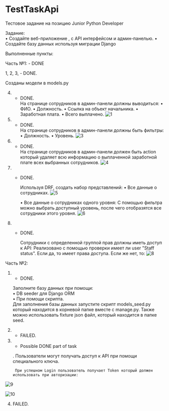 # TestTaskApi

Тестовое задание на позицию Junior Python Developer


Задание:  
• Создайте веб-приложение , с API интерфейсом и админ-панелью.
• Создайте базу данных используя миграции Django

Выполненные пункты:

Часть №1: - DONE  

  1, 2, 3, - DONE.  
  
  Созданы модели в models.py 
  
  4. - DONE.  
        На странице сотрудников в админ-панели должны выводиться: 
        • ФИО.
        • Должность.
        • Ссылка на объект начальника.
        • Заработная плата.
        • Всего выплачено.
        ![1](https://user-images.githubusercontent.com/62523428/102727297-b8c22600-42d9-11eb-9b44-795f67b2cc5b.png)
  5. - DONE.  
        На странице сотрудников в админ-панели должны быть фильтры: 
        • Должность.
        • Уровень.
        ![3](https://user-images.githubusercontent.com/62523428/102727415-5d446800-42da-11eb-95ce-2fec4187d901.png)
   
  6. - DONE.  
       На странице сотрудников в админ-панели должен быть action который удаляет всю
       информацию о выплаченной заработной плате всех выбранных сотрудников.
       ![4](https://user-images.githubusercontent.com/62523428/102727526-f70c1500-42da-11eb-9ee9-e798a34e91d8.png)
       
  7. - DONE.  
  
       Используя DRF, создать набор представлений:
         • Все данные о сотрудниках.
         ![5](https://user-images.githubusercontent.com/62523428/102727647-c4165100-42db-11eb-8e44-b276c9ecce23.png)
         
         • Все данные о сотрудниках одного уровня:
             С помощью фильтра можно выбрать доступный уровень, после чего отобразятся все сотрудники этого уровня.
        ![6](https://user-images.githubusercontent.com/62523428/102727659-d2fd0380-42db-11eb-8352-9db4e1de93fc.png)
        
  8. - DONE.  
  
       Сотрудники с определенной группой прав должны иметь доступ к API:
           Реализовано с помощью проверки имеет ли user "Staff status". Если да, то имеет права доступа.
           Если же нет, то:
           ![8](https://user-images.githubusercontent.com/62523428/102727884-6f73d580-42dd-11eb-85ee-5eb84300f58d.png)
           
          
Часть №2:
  1. - DONE.  
  
      Заполните базу данных при помощи:  
          • DB seeder для Django ORM  
          • При помощи скрипта.  
         Для заполнения базы данных запустите скрипт models_seed.py который находится в корневой папке вместе с manage.py.
         Также можно использовать fixture json файл, который находится в папке seed.
         
  2. - FAILED.  
  
  3. - Possible DONE part of task  
  
      . Пользователи могут получать доступ к API при помощи специального ключа.
      
          При успешном Login пользователь получает Token который должен использовать при авторизации:
   ![9](https://user-images.githubusercontent.com/62523428/102728380-73edbd80-42e0-11eb-88ce-f49b7d1f45b5.png)
   
   ![10](https://user-images.githubusercontent.com/62523428/102728383-76501780-42e0-11eb-8de6-07082a92e02c.png)
            
  4. FAILED.
      
